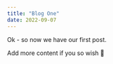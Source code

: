 ```yaml
---
title: "Blog One"
date: 2022-09-07
---
```


Ok - so now we have our first post.

Add more content if you so wish 🦖
